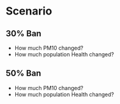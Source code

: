 # Scenario
## 30% Ban
* How much PM10 changed?
* How much population Health changed?

## 50% Ban
* How much PM10 changed?
* How much population Health changed?
